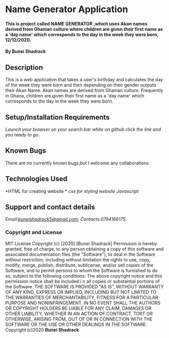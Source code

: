 # Name Generator Application
#### This is project called NAME GENERATOR ,which uses Akan names   derived from Ghanian culture where children are given their first name as a 'day name' which corresponds to the day in the week they were born, 12/12/2020.
#### By **Bunei Shadrack**
## Description
This is a web application that takes a user's birthday and calculates the day of the week they were born and then depending on their gender outputs their Akan Name. Akan names are derived from Ghanian culture. Frequently in Ghana, children are given their first name as a 'day name' which corresponds to the day in the week they were born.
## Setup/Installation Requirements
*Launch your browser*
*on your search bar white*
*on github click the link and you ready to go.*
## Known Bugs
There are no currently known bugs,but I welcome any collaborations
## Technologies Used
*HTML for creating website *
*css for styling website*
*Javascript*
## Support and contact details
*Email:buneishadrack5@gmail.com,*
*Contacts:0794166175*.
###  Copyright and License
MIT License Copyright (c) [2020] [Bunei Shadrack] Permission is hereby granted, free of charge, to any person obtaining a copy of this 
software and associated documentation files (the "Software"), to deal in the Software without restriction, including without limitation 
the rights to use, copy, modify, merge, publish, distribute, sublicense, and/or sell copies of the Software, and to permit persons to whom 
the Software is furnished to do so, subject to the following conditions: The above copyright notice and this permission notice shall be included i
n all copies or substantial portions of the Software. 
THE SOFTWARE IS PROVIDED "AS IS", WITHOUT WARRANTY OF ANY KIND, EXPRESS OR IMPLIED, INCLUDING BUT NOT LIMITED TO THE WARRANTIES OF MERCHANTABILITY, 
FITNESS FOR A PARTICULAR PURPOSE AND NONINFRINGEMENT. IN NO EVENT SHALL THE AUTHORS OR COPYRIGHT HOLDERS BE LIABLE FOR ANY CLAIM, DAMAGES OR OTHER LIABILITY, 
WHETHER IN AN ACTION OF CONTRACT, TORT OR OTHERWISE, ARISING FROM, OUT OF OR IN CONNECTION WITH THE SOFTWARE OR THE USE OR OTHER DEALINGS IN THE SOFTWARE.
Copyright (c)2020 **Bunei Shadrack**





